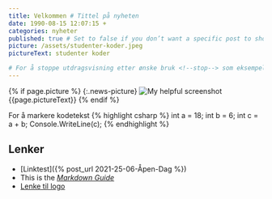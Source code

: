 ```yaml
---
title: Velkommen # Tittel på nyheten
date: 1990-08-15 12:07:15 +
categories: nyheter
published: true # Set to false if you don’t want a specific post to show up when the site is generated.
picture: /assets/studenter-koder.jpeg
pictureText: studenter koder

# For å stoppe utdragsvisning etter ønske bruk <!--stop--> som eksempelet under viser
---
```

{% if page.picture %}
{:.news-picture}
  ![My helpful screenshot]({{page.picture}})
  <span>{{page.pictureText}}</span>
{% endif %}

For å markere kodetekst
{% highlight csharp %}
int a = 18;
int b = 6;
int c = a + b;
Console.WriteLine(c);
{% endhighlight %}
<!--stop--> 


## Lenker
* [Linktest]({% post_url 2021-25-06-Åpen-Dag %}) <!-- Lenke til annen nyhetsartikkel -->  
* This is the *[Markdown Guide](https://www.markdownguide.org)*
* [Lenke til logo](/assets/get-academy.png)